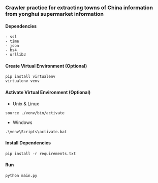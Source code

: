 ### Crawler practice for extracting towns of China information from yonghui supermarket information

#### Dependencies
```text
- ssl
- time
- json
- bs4
- urllib3
```

#### Create Virtual Environment (Optional)
```shell script
pip install virtualenv
virtualenv venv
```

#### Activate Virtual Environment (Optional)
- Unix & Linux
```shell script
source ./venv/bin/activate
```
- Windows
```shell script
.\venv\Scripts\activate.bat
```

#### Install Dependencies
```shell script
pip install -r requirements.txt
```

#### Run
```shell script
python main.py
```